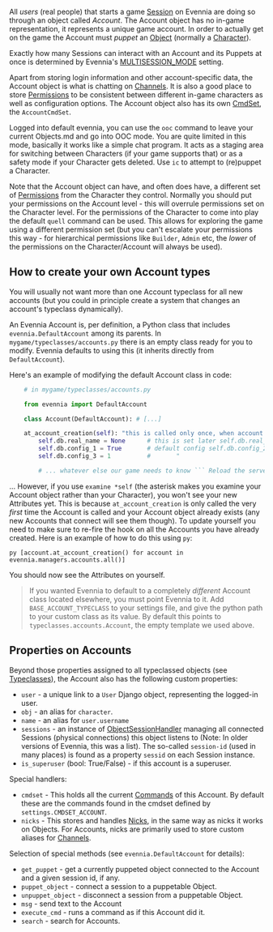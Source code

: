 
All *users* (real people) that starts a game [Session](Sessions.md) on Evennia are doing so through an
object called *Account*. The Account object has no in-game representation, it represents a unique
game account.  In order to actually get on the game the Account must *puppet* an [Object](Objects.md)
(normally a [Character](Objects#Character)). 

Exactly how many Sessions can interact with an Account and its Puppets at once is determined by
Evennia's [MULTISESSION_MODE](Sessions#Multisession-mode) setting.

Apart from storing login information and other account-specific data, the Account object is what is
chatting on [Channels](Communications.md).  It is also a good place to store [Permissions](Locks.md) to be
consistent between different in-game characters as well as configuration options.  The Account
object also has its own [CmdSet](Command-Sets.md), the `AccountCmdSet`. 

Logged into default evennia, you can use the `ooc` command to leave your current
Objects.md and go into OOC mode. You are quite limited in this mode, basically it works
like a simple chat program.  It acts as a staging area for switching between Characters (if your
game supports that) or as a safety mode if your Character gets deleted. Use `ic` to attempt to
(re)puppet a Character. 

Note that the Account object can have, and often does have, a different set of
[Permissions](Locks#Permissions) from the Character they control.  Normally you should put your
permissions on the Account level - this will overrule permissions set on the Character level. For
the permissions of the Character to come into play the default `quell` command can be used. This
allows for exploring the game using a different permission set (but you can't escalate your
permissions this way - for hierarchical permissions like `Builder`, `Admin` etc, the *lower* of the
permissions on the Character/Account will always be used). 

## How to create your own Account types

You will usually not want more than one Account typeclass for all new accounts (but you could in
principle create a system that changes an account's typeclass dynamically). 

An Evennia Account is, per definition, a Python class that includes `evennia.DefaultAccount` among
its parents. In `mygame/typeclasses/accounts.py` there is an empty class ready for you to modify.
Evennia defaults to using this (it inherits directly from `DefaultAccount`). 

Here's an example of modifying the default Account class in code: 

```python 
    # in mygame/typeclasses/accounts.py

    from evennia import DefaultAccount

    class Account(DefaultAccount): # [...]

	at_account_creation(self): "this is called only once, when account is first created"
	    self.db.real_name = None      # this is set later self.db.real_address = None   #       "
	    self.db.config_1 = True       # default config self.db.config_2 = False      #       "
	    self.db.config_3 = 1          #       "

	    # ... whatever else our game needs to know ``` Reload the server with `reload`. 

```

... However, if you use `examine *self` (the asterisk makes you examine your Account object rather
than your Character), you won't see your new Attributes yet. This is because `at_account_creation`
is only called the very *first* time the Account is called and your Account object already exists
(any new Accounts that connect will see them though). To update yourself you need to make sure to
re-fire the hook on all the Accounts you have already created. Here is an example of how to do this
using `py`:


``` py [account.at_account_creation() for account in evennia.managers.accounts.all()] ```

You should now see the Attributes on yourself. 


> If you wanted Evennia to default to a completely *different* Account class located elsewhere, you
> must point Evennia to it. Add `BASE_ACCOUNT_TYPECLASS` to your settings file, and give the python
> path to your custom class as its value. By default this points to `typeclasses.accounts.Account`,
> the empty template we used above.


## Properties on Accounts

Beyond those properties assigned to all typeclassed objects (see [Typeclasses](Typeclasses.md)), the
Account also has the following custom properties: 

- `user` - a unique link to a `User` Django object, representing the logged-in user.
- `obj` - an alias for `character`.
- `name` - an alias for `user.username`
- `sessions` - an instance of
  [ObjectSessionHandler](https://github.com/evennia/evennia/wiki/evennia.objects.objects#objectsessionhandler)
  managing all connected Sessions (physical connections) this object listens to (Note: In older
  versions of Evennia, this was a list). The so-called `session-id` (used in many places) is found as
  a property `sessid` on each Session instance.
- `is_superuser` (bool: True/False) - if this account is a superuser.

Special handlers:
- `cmdset` - This holds all the current [Commands](Commands.md) of this Account. By default these are
  the commands found in the cmdset defined by `settings.CMDSET_ACCOUNT`.
- `nicks` - This stores and handles [Nicks](Nicks.md), in the same way as nicks it works on Objects.
  For Accounts, nicks are primarily used to store custom aliases for [Channels](Communications#Channels).
 
Selection of special methods (see `evennia.DefaultAccount` for details):
- `get_puppet` - get a currently puppeted object connected to the Account and a given session id, if
  any.
- `puppet_object` - connect a session to a puppetable Object.
- `unpuppet_object` - disconnect a session from a puppetable Object.
- `msg` - send text to the Account
- `execute_cmd` - runs a command as if this Account did it.
- `search` - search for Accounts.
